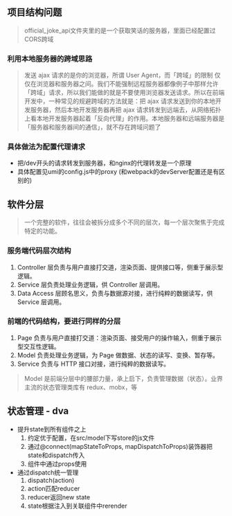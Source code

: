 ## 项目结构问题
> official_joke_api文件夹里的是一个获取笑话的服务器，里面已经配置过CORS跨域

### 利用本地服务器的跨域思路
> 发送 ajax 请求的是你的浏览器，所谓 User Agent，而「跨域」的限制 仅仅在浏览器和服务器之间。我们不能强制远程服务器都像例子中那样允许「跨域」请求，所以我们能做的就是不要使用浏览器发送请求。所以在前端开发中，一种常见的规避跨域的方法就是：把 ajax 请求发送到你的本地开发服务器，然后本地开发服务器再把 ajax 请求转发到远端去，从网络拓扑上看本地开发服务器起着「反向代理」的作用。本地服务器和远端服务器是「服务器和服务器间的通信」，就不存在跨域问题了
### 具体做法为配置代理请求
- 把/dev开头的请求转发到服务器，和nginx的代理转发是一个原理
- 具体配置见umi的config.js中的proxy (和webpack的devServer配置还是有区别的)

## 软件分层
> 一个完整的软件，往往会被拆分成多个不同的层次，每一个层次聚焦于完成特定的功能。

### 服务端代码层次结构
1. Controller 层负责与用户直接打交道，渲染页面、提供接口等，侧重于展示型逻辑。
2. Service 层负责处理业务逻辑，供 Controller 层调用。
3. Data Access 层顾名思义，负责与数据源对接，进行纯粹的数据读写，供 Service 层调用。

### 前端的代码结构，要进行同样的分层
1. Page 负责与用户直接打交道：渲染页面、接受用户的操作输入，侧重于展示型交互性逻辑。
2. Model 负责处理业务逻辑，为 Page 做数据、状态的读写、变换、暂存等。
3. Service 负责与 HTTP 接口对接，进行纯粹的数据读写。
> Model 是前端分层中的腰部力量，承上启下，负责管理数据（状态）。业界主流的状态管理类库有 redux、mobx，等

## 状态管理 - dva
- 提升state到所有组件之上
    1. 约定优于配置，在src/model下写store的js文件
    2. 通过@connect(mapStateToProps, mapDispatchToProps)装饰器把state和dispatch传入
    3. 组件中通过props使用
- 通过dispatch统一管理
    1. dispatch(action)
    2. action匹配reducer
    3. reducer返回new state
    4. state根据注入到关联组件中rerender
